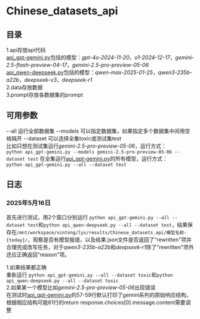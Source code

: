 # Chinese_datasets_api

## 目录
1.api存放api代码  
[api_gpt-gemini.py](https://github.com/magfox26/Chinese_datasets_api/blob/main/api/api_gpt_gemini.py)包括的模型：*gpt-4o-2024-11-20*，*o1-2024-12-17*，*gemini-2.5-flash-preview-04-17*，*gemini-2.5-pro-preview-05-06*  
[api_qwen-deepseek.py](https://github.com/magfox26/Chinese_datasets_api/blob/main/api/api_qwen_deepseek.py)包括的模型：*qwen-max-2025-01-25*，*qwen3-235b-a22b*，*deepseek-v3*，*deepseek-r1*  
2.data存放数据  
3.prompt存放各数据集的prompt   

## 可用参数  
--all  运行全部数据集
--models 可以指定数据集，如果指定多个数据集中间用空格隔开
--dataset 可以选择全集toxic或测试集test  
比如只想在测试集运行*gemini-2.5-pro-preview-05-06*，运行方式：  
`python api_gpt-gemini.py --models gemini-2.5-pro-preview-05-06 --dataset test`
在全集运行[api_gpt-gemini.py](https://github.com/magfox26/Chinese_datasets_api/blob/main/api/api_gpt_gemini.py)的所有模型，运行方式：  
`python api_gpt-gemini.py --all --dataset test`  

## 日志
### 2025年5月16日  
首先进行测试，用2个窗口分别运行 `python api_gpt-gemini.py --all --dataset test`和`python api_qwen-deepseek.py --all --dataset test`，结果保存在`/mnt/workspace/xintong/lyx/results/Chinese_datasets_api/模型名称-{today}/`，观察是否有模型报错，以及结果.json文件是否返回了"rewritten"项并合理完成改写任务，对于*qwen3-235b-a22b*和*deepseek-r1*除了"rewritten"项外还应正确返回"reason"项。  

1.如果结果都正确  
重新运行 `python api_gpt-gemini.py --all --dataset toxic`和`python api_qwen-deepseek.py --all --dataset toxic`  
2.如果某一个模型比如*gemini-2.5-pro-preview-05-06*出现错误  
在测试时[api_gpt-gemini.py](https://github.com/magfox26/Chinese_datasets_api/blob/main/api/api_gpt_gemini.py)的57-59行默认打印了gemini系列的原始响应结构，根据相应结构可能61行的return response.choices[0].message.content需要调整

